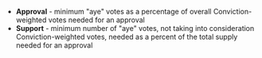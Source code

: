  - **Approval** - minimum "aye" votes as a percentage of overall Conviction-weighted votes needed for an approval
 - **Support** - minimum number of "aye" votes, not taking into consideration Conviction-weighted votes, needed as a percent of the total supply needed for an approval